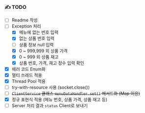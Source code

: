 ### ✍️ TODO
- [ ] Readme 작성
- [ ] Exception 처리
  - [X] 메뉴에 없는 번호 입력
  - [X] 없는 상품 번호 입력
  - [ ] 상품 정보 null 입력
  - [X] 0 ~ 999,999 외 상품 가격
  - [X] 0 ~ 999 외 상품 재고 
  - [X] 상품 번호, 가격, 재고 정수 입력 확인
- [X] 에러 코드 Enum화
- [X] 멀티 쓰레드 적용
- [X] Thread Pool 적용
- [ ] try-with-resource 사용 (socket.close())
- [ ] ~~`ClientService` 클래스 `menuDataHandler.set()` 메서드화 (Map 이용)~~
- [X] 정규 표현식 적용 (메뉴 번호, 상품 가격, 상품 재고 등)
- [ ] Server 처리 결과 `status` Client로 보내기